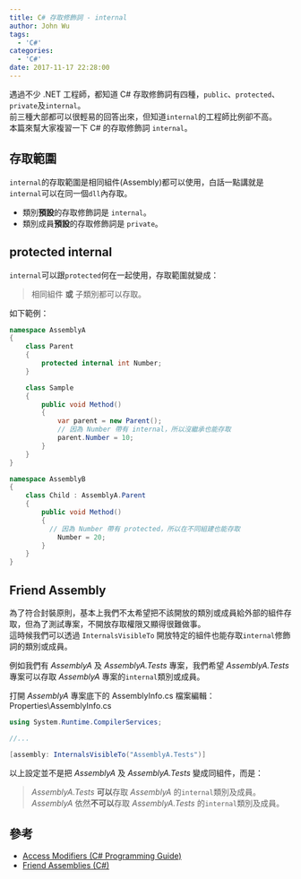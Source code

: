 ```yaml
---
title: C# 存取修飾詞 - internal
author: John Wu
tags:
  - 'C#'
categories:
  - 'C#'
date: 2017-11-17 22:28:00
---
```


遇過不少 .NET 工程師，都知道 C# 存取修飾詞有四種，`public`、`protected`、`private`及`internal`。  
前三種大部都可以很輕易的回答出來，但知道`internal`的工程師比例卻不高。  
本篇來幫大家複習一下 C# 的存取修飾詞 `internal`。  

<!-- more -->

## 存取範圍

`internal`的存取範圍是相同組件(Assembly)都可以使用，白話一點講就是`internal`可以在同一個`dll`內存取。  
* 類別**預設**的存取修飾詞是 `internal`。  
* 類別成員**預設**的存取修飾詞是 `private`。  

## protected internal

`internal`可以跟`protected`何在一起使用，存取範圍就變成：  
> 相同組件 **或** 子類別都可以存取。  

如下範例：
```cs
namespace AssemblyA
{
    class Parent
    {
        protected internal int Number;
    }

    class Sample
    {
        public void Method()
        {
            var parent = new Parent();
            // 因為 Number 帶有 internal，所以沒繼承也能存取
            parent.Number = 10; 
        }
    }
}

namespace AssemblyB
{
    class Child : AssemblyA.Parent
    {
        public void Method()
        {
          // 因為 Number 帶有 protected，所以在不同組建也能存取
            Number = 20;
        }
    }
}
```

## Friend Assembly

為了符合封裝原則，基本上我們不太希望把不該開放的類別或成員給外部的組件存取，但為了測試專案，不開放存取權限又顯得很難做事。  
這時候我們可以透過 `InternalsVisibleTo` 開放特定的組件也能存取`internal`修飾詞的類別或成員。  

例如我們有 *AssemblyA* 及 *AssemblyA.Tests* 專案，我們希望 *AssemblyA.Tests* 專案可以存取 *AssemblyA* 專案的`internal`類別或成員。

打開 *AssemblyA* 專案底下的 AssemblyInfo.cs 檔案編輯：
Properties\AssemblyInfo.cs
```cs
using System.Runtime.CompilerServices;

//...

[assembly: InternalsVisibleTo("AssemblyA.Tests")]
```

以上設定並不是把 *AssemblyA* 及 *AssemblyA.Tests* 變成同組件，而是：
> *AssemblyA.Tests* **可以**存取 *AssemblyA* 的`internal`類別及成員。  
> *AssemblyA* 依然**不可以**存取 *AssemblyA.Tests* 的`internal`類別及成員。

## 參考

* [Access Modifiers (C# Programming Guide)](https://docs.microsoft.com/en-us/dotnet/csharp/programming-guide/classes-and-structs/access-modifiers)  
* [Friend Assemblies (C#)](https://docs.microsoft.com/zh-tw/dotnet/csharp/programming-guide/concepts/assemblies-gac/friend-assemblies)
